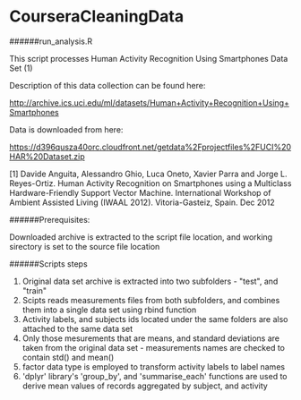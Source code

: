 CourseraCleaningData
====================

######run_analysis.R

This script processes Human Activity Recognition Using Smartphones Data Set (1) 

Description of this data collection can be found here: 

  http://archive.ics.uci.edu/ml/datasets/Human+Activity+Recognition+Using+Smartphones

Data is downloaded from here:

  https://d396qusza40orc.cloudfront.net/getdata%2Fprojectfiles%2FUCI%20HAR%20Dataset.zip 
  
[1] Davide Anguita, Alessandro Ghio, Luca Oneto, Xavier Parra and Jorge L. Reyes-Ortiz. Human Activity Recognition on Smartphones using a Multiclass Hardware-Friendly Support Vector Machine. International Workshop of Ambient Assisted Living (IWAAL 2012). Vitoria-Gasteiz, Spain. Dec 2012



######Prerequisites:

Downloaded archive is extracted to the script file location, and working sirectory is set to the source file location



######Scripts steps

1. Original data set archive is extracted into two subfolders - "test", and "train"
2. Scipts reads measurements files from both subfolders, and combines them into a single data set using rbind function
3. Activity labels, and subjects ids located under the same folders are also attached to the same data set
4. Only those mesurements that are means, and standard deviations are taken from the original data set - measurements names are checked to contain std() and mean()
5. factor data type is employed to transform activity labels to label names
6. 'dplyr' library's 'group_by', and 'summarise_each' functions are used to derive mean values of records aggregated by subject, and activity 